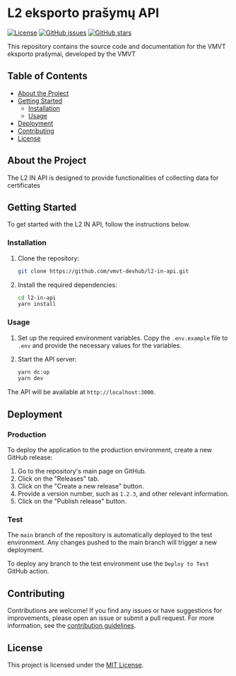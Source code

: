 # L2 eksporto prašymų API

[![License](https://img.shields.io/github/license/vmvt-devhub/l2-in-api)](https://github.com/vmvt-devhub/l2-in-api/blob/main/LICENSE)
[![GitHub issues](https://img.shields.io/github/issues/vmvt-devhub/l2-in-api)](https://github.com/vmvt-devhub/l2-in-api/issues)
[![GitHub stars](https://img.shields.io/github/stars/vmvt-devhub/l2-in-api)](https://github.com/vmvt-devhub/l2-in-api/stargazers)

This repository contains the source code and documentation for the VMVT eksporto prašymai, developed by the VMVT

## Table of Contents

- [About the Project](#about-the-project)
- [Getting Started](#getting-started)
  - [Installation](#installation)
  - [Usage](#usage)
- [Deployment](#deployment)
- [Contributing](#contributing)
- [License](#license)

## About the Project

The L2 IN API is designed to provide functionalities of collecting data for certificates

## Getting Started

To get started with the L2 IN API, follow the instructions below.

### Installation

1. Clone the repository:

   ```bash
   git clone https://github.com/vmvt-devhub/l2-in-api.git
   ```

2. Install the required dependencies:

   ```bash
   cd l2-in-api
   yarn install
   ```

### Usage

1. Set up the required environment variables. Copy the `.env.example` file to `.env` and provide the necessary values for the variables.

2. Start the API server:

   ```bash
   yarn dc:up
   yarn dev
   ```

The API will be available at `http://localhost:3000`.

## Deployment

### Production

To deploy the application to the production environment, create a new GitHub release:

1. Go to the repository's main page on GitHub.
2. Click on the "Releases" tab.
3. Click on the "Create a new release" button.
4. Provide a version number, such as `1.2.3`, and other relevant information.
5. Click on the "Publish release" button.

### Test

The `main` branch of the repository is automatically deployed to the test environment. Any changes pushed to the main
branch will trigger a new deployment.

To deploy any branch to the test environment use the `Deploy to Test` GitHub action.

## Contributing

Contributions are welcome! If you find any issues or have suggestions for improvements, please open an issue or submit a
pull request. For more information, see the [contribution guidelines](./CONTRIBUTING.md).

## License

This project is licensed under the [MIT License](./LICENSE).
